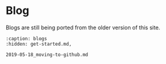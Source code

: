 # Blog

Blogs are still being ported from the older version of this site.


```{toctree}
:caption: blogs
:hidden: get-started.md,

2019-05-18_moving-to-github.md
```

